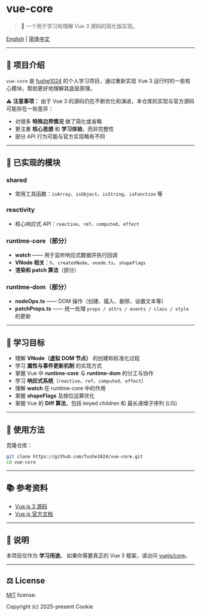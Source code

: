 # vue-core

> 🌱 一个用于学习和理解 Vue 3 源码的简化版实现。

[English](./README.md) | [简体中文](./README.zh-CN.md)

---

## 📖 项目介绍

`vue-core` 是 [fushe1024](https://github.com/fushe1024) 的个人学习项目，通过重新实现 Vue 3 运行时的一些核心模块，帮助更好地理解其底层原理。

⚠️ **注意事项：**
由于 Vue 3 的源码仍在不断优化和演进，本仓库的实现与官方源码可能存在一些差异：

- 对很多 **特殊边界情况** 做了简化或省略
- 更注重 **核心思想** 和 **学习体验**，而非完整性
- 部分 API 行为可能与官方实现略有不同

---

## 🔧 已实现的模块

### shared

- 常用工具函数：`isArray`、`isObject`、`isString`、`isFunction` 等

### reactivity

- 核心响应式 API：`reactive`、`ref`、`computed`、`effect`

### runtime-core（部分）

- **watch** —— 用于监听响应式数据并执行回调
- **VNode 相关**：`h`、`createVNode`、`vnode.ts`、`shapeFlags`
- **渲染和 patch 算法**（部分）

### runtime-dom（部分）

- **nodeOps.ts** —— DOM 操作（创建、插入、删除、设置文本等）
- **patchProps.ts** —— 统一处理 `props / attrs / events / class / style` 的更新

---

## 🎯 学习目标

- 理解 **VNode（虚拟 DOM 节点）** 的创建和标准化过程
- 学习 **属性与事件更新机制** 的实现方式
- 掌握 Vue 中 **runtime-core** 与 **runtime-dom** 的分工与协作
- 学习 **响应式系统**（`reactive`、`ref`、`computed`、`effect`）
- 理解 **watch** 在 runtime-core 中的作用
- 掌握 **shapeFlags** 及按位运算优化
- 掌握 Vue 的 **Diff 算法**，包括 keyed children 和 最长递增子序列 (LIS)

---

## 🚀 使用方法

克隆仓库：

```bash
git clone https://github.com/fushe1024/vue-core.git
cd vue-core
```

---

## 📚 参考资料

- [Vue.js 3 源码](https://github.com/vuejs/core)
- [Vue.js 官方文档](https://cn.vuejs.org/guide/introduction.html)

---

## 📝 说明

本项目仅作为 **学习用途**。
如果你需要真正的 Vue 3 框架，请访问 [vuejs/core](https://github.com/vuejs/core)。

---

## ⚖️ License

[MIT](https://github.com/fushe1024/vue-core/blob/main/LICENSE) license.

Copyright (c) 2025-present Cookie
